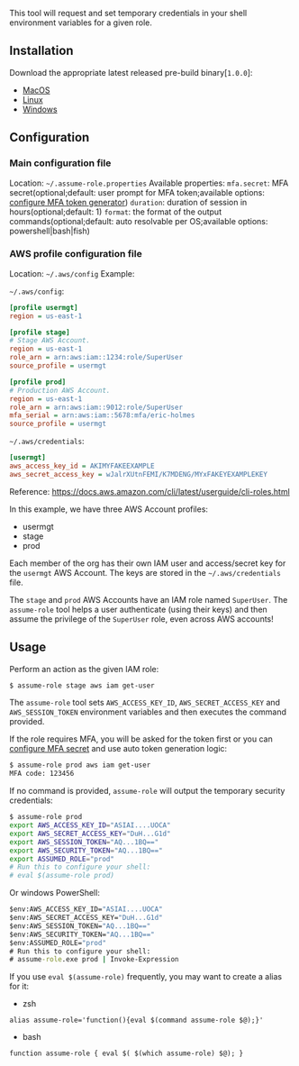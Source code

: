 This tool will request and set temporary credentials in your shell environment variables for a given role.

## Installation

Download the appropriate latest released pre-build binary[`1.0.0`]:
* [MacOS](https://github.com/doino-gretchenliev/assume-role/releases/download/1.0.0/assume-role-Darwin)
* [Linux](https://github.com/doino-gretchenliev/assume-role/releases/download/1.0.0/assume-role-Linux)
* [Windows](https://github.com/doino-gretchenliev/assume-role/releases/download/1.0.0/assume-role-Windows.exe)

## Configuration

### Main configuration file
Location: `~/.assume-role.properties`
Available properties:
`mfa.secret`: MFA secret(optional;default: user prompt for MFA token;available options: [configure MFA token generator](CONFIGURE_MFA_TOKEN_GENERATOR.md)) 
`duration`: duration of session in hours(optional;default: 1)
`format`: the format of the output commands(optional;default: auto resolvable per OS;available options: powershell|bash|fish)


### AWS profile configuration file
Location: `~/.aws/config`
Example:

`~/.aws/config`:

```ini
[profile usermgt]
region = us-east-1

[profile stage]
# Stage AWS Account.
region = us-east-1
role_arn = arn:aws:iam::1234:role/SuperUser
source_profile = usermgt

[profile prod]
# Production AWS Account.
region = us-east-1
role_arn = arn:aws:iam::9012:role/SuperUser
mfa_serial = arn:aws:iam::5678:mfa/eric-holmes
source_profile = usermgt
```

`~/.aws/credentials`:

```ini
[usermgt]
aws_access_key_id = AKIMYFAKEEXAMPLE
aws_secret_access_key = wJalrXUtnFEMI/K7MDENG/MYxFAKEYEXAMPLEKEY
```

Reference: https://docs.aws.amazon.com/cli/latest/userguide/cli-roles.html

In this example, we have three AWS Account profiles:

 * usermgt
 * stage
 * prod

Each member of the org has their own IAM user and access/secret key for the `usermgt` AWS Account.
The keys are stored in the `~/.aws/credentials` file.

The `stage` and `prod` AWS Accounts have an IAM role named `SuperUser`.
The `assume-role` tool helps a user authenticate (using their keys) and then assume the privilege of the `SuperUser` role, even across AWS accounts!

## Usage

Perform an action as the given IAM role:

```bash
$ assume-role stage aws iam get-user
```

The `assume-role` tool sets `AWS_ACCESS_KEY_ID`, `AWS_SECRET_ACCESS_KEY` and `AWS_SESSION_TOKEN` environment variables and then executes the command provided.

If the role requires MFA, you will be asked for the token first or you can [configure MFA secret](CONFIGURE_MFA_TOKEN_GENERATOR.md) and use auto token generation logic:

```bash
$ assume-role prod aws iam get-user
MFA code: 123456
```

If no command is provided, `assume-role` will output the temporary security credentials:

```bash
$ assume-role prod
export AWS_ACCESS_KEY_ID="ASIAI....UOCA"
export AWS_SECRET_ACCESS_KEY="DuH...G1d"
export AWS_SESSION_TOKEN="AQ...1BQ=="
export AWS_SECURITY_TOKEN="AQ...1BQ=="
export ASSUMED_ROLE="prod"
# Run this to configure your shell:
# eval $(assume-role prod)
```

Or windows PowerShell:
```cmd
$env:AWS_ACCESS_KEY_ID="ASIAI....UOCA"
$env:AWS_SECRET_ACCESS_KEY="DuH...G1d"
$env:AWS_SESSION_TOKEN="AQ...1BQ=="
$env:AWS_SECURITY_TOKEN="AQ...1BQ=="
$env:ASSUMED_ROLE="prod"
# Run this to configure your shell:
# assume-role.exe prod | Invoke-Expression
```

If you use `eval $(assume-role)` frequently, you may want to create a alias for it:

* zsh
```shell
alias assume-role='function(){eval $(command assume-role $@);}'
```
* bash
```shell
function assume-role { eval $( $(which assume-role) $@); }
```
